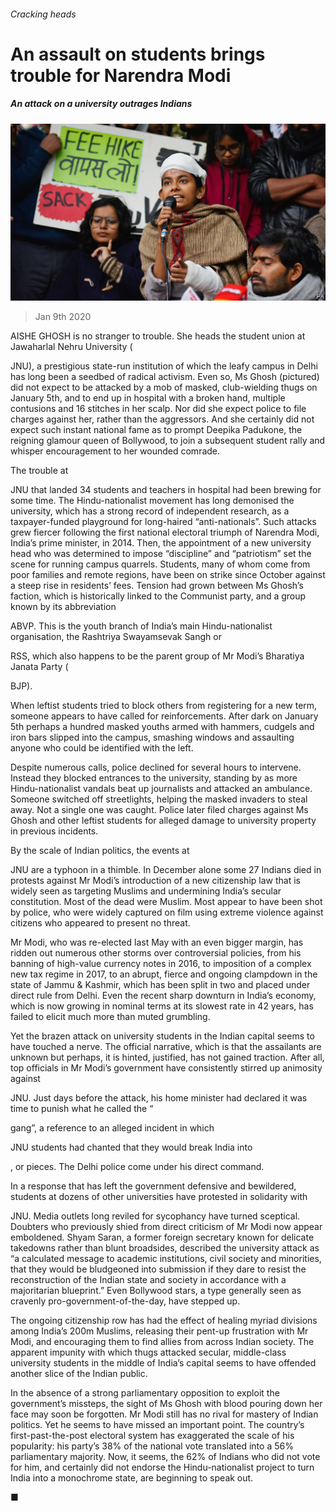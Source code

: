 ###### Cracking heads

# An assault on students brings trouble for Narendra Modi 

##### An attack on a university outrages Indians 

![image](images/20200111_ASP005_0.jpg) 

> Jan 9th 2020 

AISHE GHOSH is no stranger to trouble. She heads the student union at Jawaharlal Nehru University ( 

JNU), a prestigious state-run institution of which the leafy campus in Delhi has long been a seedbed of radical activism. Even so, Ms Ghosh (pictured) did not expect to be attacked by a mob of masked, club-wielding thugs on January 5th, and to end up in hospital with a broken hand, multiple contusions and 16 stitches in her scalp. Nor did she expect police to file charges against her, rather than the aggressors. And she certainly did not expect such instant national fame as to prompt Deepika Padukone, the reigning glamour queen of Bollywood, to join a subsequent student rally and whisper encouragement to her wounded comrade. 

The trouble at  

JNU that landed 34 students and teachers in hospital had been brewing for some time. The Hindu-nationalist movement has long demonised the university, which has a strong record of independent research, as a taxpayer-funded playground for long-haired “anti-nationals”. Such attacks grew fiercer following the first national electoral triumph of Narendra Modi, India’s prime minister, in 2014. Then, the appointment of a new university head who was determined to impose “discipline” and “patriotism” set the scene for running campus quarrels. Students, many of whom come from poor families and remote regions, have been on strike since October against a steep rise in residents’ fees. Tension had grown between Ms Ghosh’s faction, which is historically linked to the Communist party, and a group known by its abbreviation  

ABVP. This is the youth branch of India’s main Hindu-nationalist organisation, the Rashtriya Swayamsevak Sangh or  

RSS, which also happens to be the parent group of Mr Modi’s Bharatiya Janata Party ( 

BJP). 

When leftist students tried to block others from registering for a new term, someone appears to have called for reinforcements. After dark on January 5th perhaps a hundred masked youths armed with hammers, cudgels and iron bars slipped into the campus, smashing windows and assaulting anyone who could be identified with the left. 

Despite numerous calls, police declined for several hours to intervene. Instead they blocked entrances to the university, standing by as more Hindu-nationalist vandals beat up journalists and attacked an ambulance. Someone switched off streetlights, helping the masked invaders to steal away. Not a single one was caught. Police later filed charges against Ms Ghosh and other leftist students for alleged damage to university property in previous incidents. 

By the scale of Indian politics, the events at  

JNU are a typhoon in a thimble. In December alone some 27 Indians died in protests against Mr Modi’s introduction of a new citizenship law that is widely seen as targeting Muslims and undermining India’s secular constitution. Most of the dead were Muslim. Most appear to have been shot by police, who were widely captured on film using extreme violence against citizens who appeared to present no threat. 

Mr Modi, who was re-elected last May with an even bigger margin, has ridden out numerous other storms over controversial policies, from his banning of high-value currency notes in 2016, to imposition of a complex new tax regime in 2017, to an abrupt, fierce and ongoing clampdown in the state of Jammu &amp; Kashmir, which has been split in two and placed under direct rule from Delhi. Even the recent sharp downturn in India’s economy, which is now growing in nominal terms at its slowest rate in 42 years, has failed to elicit much more than muted grumbling. 

Yet the brazen attack on university students in the Indian capital seems to have touched a nerve. The official narrative, which is that the assailants are unknown but perhaps, it is hinted, justified, has not gained traction. After all, top officials in Mr Modi’s government have consistently stirred up animosity against  

JNU. Just days before the attack, his home minister had declared it was time to punish what he called the “ 

 gang”, a reference to an alleged incident in which  

JNU students had chanted that they would break India into  

, or pieces. The Delhi police come under his direct command. 

In a response that has left the government defensive and bewildered, students at dozens of other universities have protested in solidarity with  

JNU. Media outlets long reviled for sycophancy have turned sceptical. Doubters who previously shied from direct criticism of Mr Modi now appear emboldened. Shyam Saran, a former foreign secretary known for delicate takedowns rather than blunt broadsides, described the university attack as “a calculated message to academic institutions, civil society and minorities, that they would be bludgeoned into submission if they dare to resist the reconstruction of the Indian state and society in accordance with a majoritarian blueprint.” Even Bollywood stars, a type generally seen as cravenly pro-government-of-the-day, have stepped up. 

The ongoing citizenship row has had the effect of healing myriad divisions among India’s 200m Muslims, releasing their pent-up frustration with Mr Modi, and encouraging them to find allies from across Indian society. The apparent impunity with which thugs attacked secular, middle-class university students in the middle of India’s capital seems to have offended another slice of the Indian public. 

In the absence of a strong parliamentary opposition to exploit the government’s missteps, the sight of Ms Ghosh with blood pouring down her face may soon be forgotten. Mr Modi still has no rival for mastery of Indian politics. Yet he seems to have missed an important point. The country’s first-past-the-post electoral system has exaggerated the scale of his popularity: his party’s 38% of the national vote translated into a 56% parliamentary majority. Now, it seems, the 62% of Indians who did not vote for him, and certainly did not endorse the Hindu-nationalist project to turn India into a monochrome state, are beginning to speak out. 

■